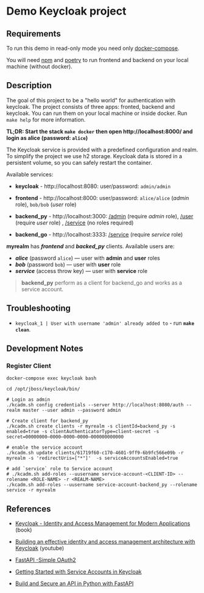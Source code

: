 # Demo Keycloak project

## Requirements

To run this demo in read-only mode you need only [docker-compose](https://docs.docker.com/compose/).

You will need [npm](https://www.npmjs.com/) and [poetry](https://python-poetry.org/)
to run frontend and backend on your local machine (without docker).

## Description

The goal of this project to be a "hello world" for authentication with keycloak.
The project consists of three apps: fronted, backend and keycloak. You can run
them on your local machine or inside docker. Run `make help` for more information.

**TL;DR: Start the stack `make docker` then open http://localhost:8000/ and
login as alice (password: `alice`)**

The Keycloak service is provided with a predefined configuration and realm.
To simplify the project we use h2 storage. Keycloak data is stored in a
persistent volume, so you can safely restart the container.

Available services:

- **keycloak** - http://localhost:8080: user/password: `admin/admin`

- **frontend** - http://localhost:8000: user/password:
`alice/alice` (_admin_ role), `bob/bob` (_user_ role)

- **backend_py** - http://localhost:3000:
[/admin](http://localhost:3000/admin) (require _admin_ role),
[/user](http://localhost:3000/user) (require _user_ role) ,
[/service](http://localhost:3000/service) (no roles required)

- **backend_go** - http://localhost:3333:
[/service](http://localhost:3333/service) (require _service_ role)

**myrealm** has _**frontend**_ and _**backed_py**_ clients. Available users are:

- _**alice**_ (password `alice`) — user with **admin** and **user** roles
- _**bob**_ (password `bob`) — user with **user** role
- _**service**_ (access throw key) — user with **service** role

> **backend_py** perform as a client for backend_go and works as a service account.

## Troubleshooting

- `keycloak_1 | User with username 'admin' already added to` - run **`make clean`**.

## Development Notes

### Register Client

```shell
docker-compose exec keycloak bash

cd /opt/jboss/keycloak/bin/

# Login as admin
./kcadm.sh config credentials --server http://localhost:8080/auth --realm master --user admin --password admin

# Create client for backend_py
./kcadm.sh create clients -r myrealm -s clientId=backend_py -s enabled=true -s clientAuthenticatorType=client-secret -s secret=00000000–0000–0000–0000–000000000000

# enable the service account
./kcadm.sh update clients/61719f60-c170-4601-9ff9-6b9fc566e09b -r myrealm -s 'redirectUris=["*"]'  -s serviceAccountsEnabled=true

# add `service` role to Service account
# ./kcadm.sh add-roles --uusername service-account-<CLIENT-ID> --rolename <ROLE-NAME> -r <REALM-NAME>
./kcadm.sh add-roles --uusername service-account-backend_py --rolename service -r myrealm
```

## References

- [Keycloak - Identity and Access Management for Modern Applications](https://github.com/PacktPublishing/Keycloak-Identity-and-Access-Management-for-Modern-Applications) (book)

- [Building an effective identity and access management architecture with Keycloak](https://youtu.be/RupQWmYhrLA) (youtube)

- [FastAPI -Simple OAuth2](https://fastapi.tiangolo.com/tutorial/security/simple-oauth2/)

- [Getting Started with Service Accounts in Keycloak](https://medium.com/@mihirrajdixit/getting-started-with-service-accounts-in-keycloak-c8f6798a0675)

- [Build and Secure an API in Python with FastAPI ](https://developer.okta.com/blog/2020/12/17/build-and-secure-an-api-in-python-with-fastapi)

